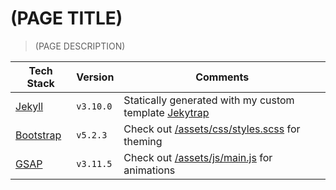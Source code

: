 # (PAGE TITLE)

> (PAGE DESCRIPTION)

| Tech Stack                            | Version   | Comments |
|---------------------------------------|-----------|----------|
| [Jekyll](https://jekyllrb.com)        | `v3.10.0` | Statically generated with my custom template [Jekytrap](https://github.com/jingtianfeng/jekytrap) |
| [Bootstrap](https://getbootstrap.com) | `v5.2.3`  | Check out [/assets/css/styles.scss](/assets/css/styles.scss) for theming |
| [GSAP](https://greensock.com)         | `v3.11.5` | Check out [/assets/js/main.js](/assets/js/main.js) for animations |

